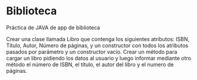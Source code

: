 # Biblioteca
Práctica de JAVA de app  de biblioteca


Crear una clase llamada Libro que contenga los siguientes atributos: ISBN, Título, Autor,
Número de páginas, y un constructor con todos los atributos pasados por parámetro y un
constructor vacío. Crear un método para cargar un libro pidiendo los datos al usuario y
luego informar mediante otro método el número de ISBN, el título, el autor del libro y el
numero de páginas.
